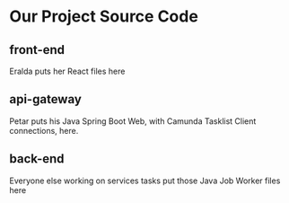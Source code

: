 # Our Project Source Code

## front-end
Eralda puts her React files here

## api-gateway
Petar puts his Java Spring Boot Web, with Camunda Tasklist Client connections, here.

## back-end
Everyone else working on services tasks put those Java Job Worker files here


